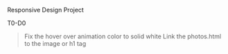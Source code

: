 Responsive Design Project

T0-D0
> Fix the hover over animation color to solid white
> Link the photos.html to the image or h1 tag
